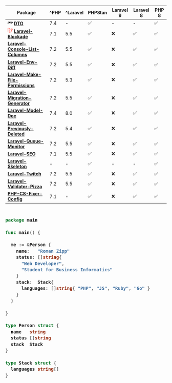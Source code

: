 | Package                                                                                         | ^PHP | ^Laravel | PHPStan | Laravel 9 | Laravel 8 | PHP 8 |
| ----------------------------------------------------------------------------------------------- | ---- | -------- | ------- | --------- | --------- | ----- |
| ![](/logos/php.png) [**DTO**](https://github.com/romanzipp/DTO)                                                     | 7.4  | -        | ✅       | -         | -         | ✅     |
| ![](/logos/laravel.png) [**Laravel-Blockade**](https://github.com/romanzipp/Laravel-Blockade)                           | 7.1  | 5.5      | ✅       | ❌         | ✅         | ✅     |
| [**Laravel-Console-List-Columns**](https://github.com/romanzipp/Laravel-Console-List-Columns)   | 7.2  | 5.5      | ✅       | ❌         | ✅         | ✅     |
| [**Laravel-Env-Diff**](https://github.com/romanzipp/Laravel-Env-Diff)                           | 7.2  | 5.5      | ✅       | ❌         | ✅         | ✅     |
| [**Laravel-Make-File-Permissions**](https://github.com/romanzipp/Laravel-Make-File-Permissions) | 7.2  | 5.3      | ✅       | ❌         | ✅         | ✅     |
| [**Laravel-Migration-Generator**](https://github.com/romanzipp/Laravel-Migration-Generator)     | 7.2  | 5.5      | ✅       | ❌         | ✅         | ✅     |
| [**Laravel-Model-Doc**](https://github.com/romanzipp/Laravel-Model-Doc)                         | 7.4  | 8.0      | ✅       | ❌         | ✅         | ✅     |
| [**Laravel-Previously-Deleted**](https://github.com/romanzipp/Laravel-Previously-Deleted)       | 7.2  | 5.4      | ✅       | ❌         | ✅         | ✅     |
| [**Laravel-Queue-Monitor**](https://github.com/romanzipp/Laravel-Queue-Monitor)                 | 7.2  | 5.5      | ✅       | ❌         | ✅         | ✅     |
| [**Laravel-SEO**](https://github.com/romanzipp/Laravel-SEO)                                     | 7.1  | 5.5      | ✅       | ❌         | ✅         | ✅     |
| [**Laravel-Skeleton**](https://github.com/romanzipp/Laravel-Skeleton)                           | -    | -        | ✅       | -         | -         | ✅     |
| [**Laravel-Twitch**](https://github.com/romanzipp/Laravel-Twitch)                               | 7.2  | 5.5      | ✅       | ❌         | ✅         | ✅     |
| [**Laravel-Validator-Pizza**](https://github.com/romanzipp/Laravel-Validator-Pizza)             | 7.2  | 5.5      | ✅       | ❌         | ✅         | ✅     |
| [**PHP-CS-Fixer-Config**](https://github.com/romanzipp/PHP-CS-Fixer-Config)                     | 7.1  | -        | ✅       | ❌         | ✅         | ✅     |

<h3>
    
```go
​
package main

func main() {

  me := &Person {
    name:   "Roman Zipp"
    status: []string{
      "Web Developer",
      "Student for Business Informatics"
    }
    stack:  Stack{
      languages: []string{ "PHP", "JS", "Ruby", "Go" }
    }
  }

}
​
type Person struct {
  name   string
  status []string
  stack  Stack
}

type Stack struct {
  languages string[]
}

```
</h3>

